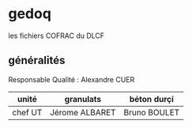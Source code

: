 # gedoq

les fichiers COFRAC du DLCF

## généralités

Responsable Qualité : Alexandre CUER 

unité|granulats|béton durçi
---|-|--
chef UT|Jérome ALBARET|Bruno BOULET
